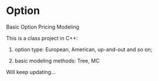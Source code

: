 Option
======

Basic Option Pricing Modeling

This is a class project in C++:

1) option type: European, American, up-and-out and so on;

2) basic modeling methods: Tree, MC

Will keep updating...
